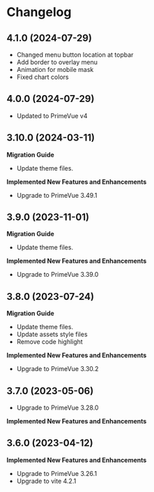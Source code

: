 # Changelog

## 4.1.0 (2024-07-29)

- Changed menu button location at topbar
- Add border to overlay menu
- Animation for mobile mask
- Fixed chart colors

## 4.0.0 (2024-07-29)

- Updated to PrimeVue v4

## 3.10.0 (2024-03-11)

**Migration Guide**

- Update theme files.

**Implemented New Features and Enhancements**

- Upgrade to PrimeVue 3.49.1

## 3.9.0 (2023-11-01)

**Migration Guide**

- Update theme files.

**Implemented New Features and Enhancements**

- Upgrade to PrimeVue 3.39.0

## 3.8.0 (2023-07-24)

**Migration Guide**

- Update theme files.
- Update assets style files
- Remove code highlight

**Implemented New Features and Enhancements**

- Upgrade to PrimeVue 3.30.2

## 3.7.0 (2023-05-06)

- Upgrade to PrimeVue 3.28.0

**Implemented New Features and Enhancements**

## 3.6.0 (2023-04-12)

**Implemented New Features and Enhancements**

- Upgrade to PrimeVue 3.26.1
- Upgrade to vite 4.2.1
